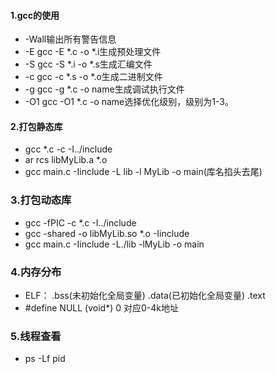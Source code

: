####  1.gcc的使用
* -Wall输出所有警告信息
* -E gcc -E *.c -o *.i生成预处理文件
* -S gcc -S *.i -o *.s生成汇编文件
* -c gcc -c *.s -o *.o生成二进制文件
* -g gcc -g *.c -o name生成调试执行文件
* -O1 gcc -O1 *.c -o name选择优化级别，级别为1-3。

####  2.打包静态库
* gcc *.c -c -I../include
* ar rcs libMyLib.a *.o
* gcc main.c -Iinclude -L lib -l MyLib -o main(库名掐头去尾)

### 3.打包动态库
* gcc -fPIC -c *.c -I../include
* gcc -shared -o libMyLib.so *.o -Iinclude
* gcc main.c -Iinclude -L./lib -lMyLib -o main

### 4.内存分布
* ELF： .bss(未初始化全局变量) .data(已初始化全局变量) .text
* #define NULL (void*) 0 对应0-4k地址

### 5.线程查看
* ps -Lf pid